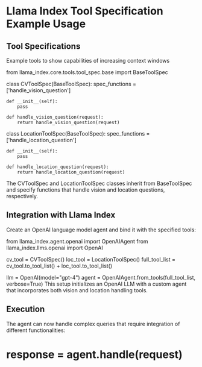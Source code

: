 # Llama Index Tool Specification Example Usage

## Tool Specifications
Example tools to show capabilities of increasing context windows

from llama_index.core.tools.tool_spec.base import BaseToolSpec

class CVToolSpec(BaseToolSpec):
    spec_functions = ['handle_vision_question']

    def __init__(self):
        pass

    def handle_vision_question(request):
        return handle_vision_question(request)

class LocationToolSpec(BaseToolSpec):
    spec_functions = ['handle_location_question']

    def __init__(self):
        pass

    def handle_location_question(request):
        return handle_location_question(request)
        
The CVToolSpec and LocationToolSpec classes inherit from BaseToolSpec and specify functions that handle vision and location questions, respectively.

## Integration with Llama Index
Create an OpenAI language model agent and bind it with the specified tools:

from llama_index.agent.openai import OpenAIAgent
from llama_index.llms.openai import OpenAI

cv_tool = CVToolSpec()
loc_tool = LocationToolSpec()
full_tool_list = cv_tool.to_tool_list() + loc_tool.to_tool_list()

llm = OpenAI(model="gpt-4")
agent = OpenAIAgent.from_tools(full_tool_list, verbose=True)
This setup initializes an OpenAI LLM with a custom agent that incorporates both vision and location handling tools.

## Execution
The agent can now handle complex queries that require integration of different functionalities:

# response = agent.handle(request)







